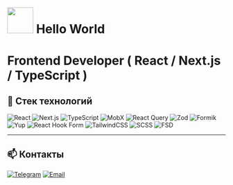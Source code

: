 # <img src="https://media.giphy.com/media/WUlplcMpOCEmTGBtBW/giphy.gif" width="60"> Hello World

# Frontend Developer ( **React / Next.js / TypeScript** ) 

## 🧰 Стек технологий

![React](https://img.shields.io/badge/React-61DAFB?logo=react&logoColor=black)
![Next.js](https://img.shields.io/badge/Next.js-000?logo=nextdotjs&logoColor=white)
![TypeScript](https://img.shields.io/badge/TypeScript-007ACC?logo=typescript&logoColor=white)
![MobX](https://img.shields.io/badge/MobX-FF9955?logo=mobx&logoColor=white)
![React Query](https://img.shields.io/badge/React_Query-FF4154?logo=reactquery&logoColor=white)
![Zod](https://img.shields.io/badge/Zod-3E67B1?logo=zod&logoColor=white)
![Formik](https://img.shields.io/badge/Formik-FF7A59?logo=formik&logoColor=white)
![Yup](https://img.shields.io/badge/Yup-4B32C3?logoColor=white)
![React Hook Form](https://img.shields.io/badge/React_Hook_Form-EC5990?logo=reacthookform&logoColor=white)
![TailwindCSS](https://img.shields.io/badge/TailwindCSS-06B6D4?logo=tailwindcss&logoColor=white)
![SCSS](https://img.shields.io/badge/SCSS-CC6699?logo=sass&logoColor=white)
![FSD](https://img.shields.io/badge/FSD_(Feature_Sliced_Design)-1E1E1E?logo=archlinux&logoColor=white)


---

## 📫 Контакты

[![Telegram](https://img.shields.io/badge/Telegram-26A5E4?logo=telegram&logoColor=white)](https://t.me/woxayo)
[![Email](https://img.shields.io/badge/Email-D14836?logo=gmail&logoColor=white)](woxayo@yandex.ru)
